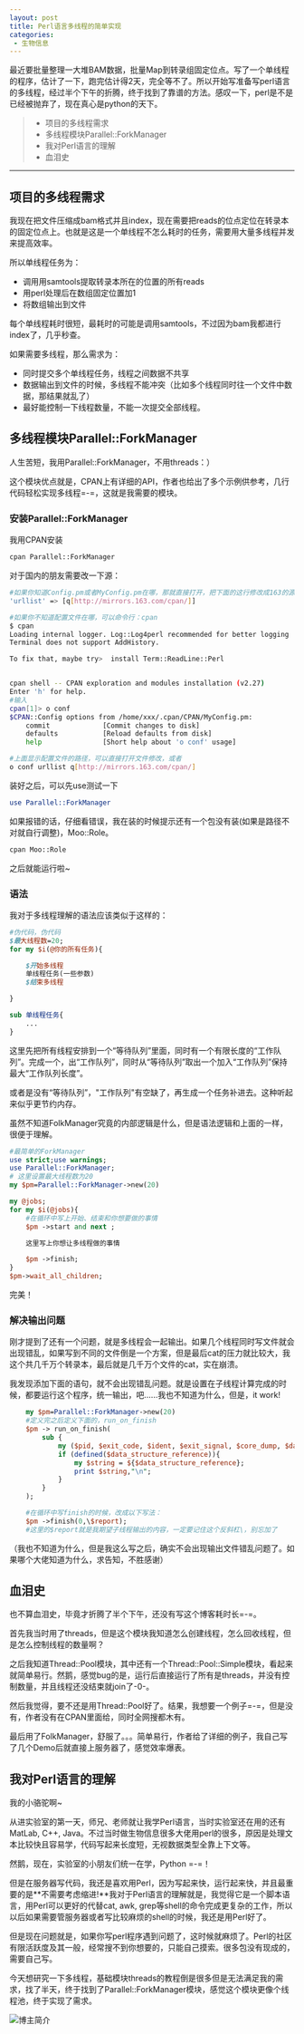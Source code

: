 ```yaml
---
layout: post
title: Perl语言多线程的简单实现
categories:
 - 生物信息
---
```


最近要批量整理一大堆BAM数据，批量Map到转录组固定位点。写了一个单线程的程序，估计了一下，跑完估计得2天，完全等不了。所以开始写准备写perl语言的多线程，经过半个下午的折腾，终于找到了靠谱的方法。感叹一下，perl是不是已经被抛弃了，现在真心是python的天下。

>* 项目的多线程需求
>* 多线程模块Parallel::ForkManager
>* 我对Perl语言的理解
>* 血泪史

***

## 项目的多线程需求

我现在把文件压缩成bam格式并且index，现在需要把reads的位点定位在转录本的固定位点上。也就是这是一个单线程不怎么耗时的任务，需要用大量多线程并发来提高效率。

所以单线程任务为：
* 调用用samtools提取转录本所在的位置的所有reads
* 用perl处理后在数组固定位置加1
* 将数组输出到文件

每个单线程耗时很短，最耗时的可能是调用samtools，不过因为bam我都进行index了，几乎秒查。

如果需要多线程，那么需求为：
* 同时提交多个单线程任务，线程之间数据不共享
* 数据输出到文件的时候，多线程不能冲突（比如多个线程同时往一个文件中数据，那结果就乱了）
* 最好能控制一下线程数量，不能一次提交全部线程。

## 多线程模块Parallel::ForkManager

人生苦短，我用Parallel::ForkManager，不用threads：）

这个模块优点就是，CPAN上有详细的API，作者也给出了多个示例供参考，几行代码轻松实现多线程=-=，这就是我需要的模块。

### 安装Parallel::ForkManager

我用CPAN安装

```bash
cpan Parallel::ForkManager
```

对于国内的朋友需要改一下源：

```bash
#如果你知道Config.pm或者MyConfig.pm在哪，那就直接打开，把下面的这行修改成163的源
'urllist' => [q[http://mirrors.163.com/cpan/]]

#如果你不知道配置文件在哪，可以命令行：cpan
$ cpan
Loading internal logger. Log::Log4perl recommended for better logging
Terminal does not support AddHistory.

To fix that, maybe try>  install Term::ReadLine::Perl


cpan shell -- CPAN exploration and modules installation (v2.27)
Enter 'h' for help.
#输入
cpan[1]> o conf
$CPAN::Config options from /home/xxx/.cpan/CPAN/MyConfig.pm:
    commit             [Commit changes to disk]
    defaults           [Reload defaults from disk]
    help               [Short help about 'o conf' usage]

#上面显示配置文件的路径，可以直接打开文件修改，或者
o conf urllist q[http://mirrors.163.com/cpan/]
```

装好之后，可以先use测试一下
```perl
use Parallel::ForkManager
```
如果报错的话，仔细看错误，我在装的时候提示还有一个包没有装(如果是路径不对就自行调整)，Moo::Role。

```bash
cpan Moo::Role
```
之后就能运行啦~

### 语法

我对于多线程理解的语法应该类似于这样的：

```perl
#伪代码，伪代码
$最大线程数=20;
for my $i(@你的所有任务){

    $开始多线程
    单线程任务(一些参数)
    $结束多线程

}

sub 单线程任务{
    ...
}

```

这里先把所有线程安排到一个“等待队列”里面，同时有一个有限长度的“工作队列”。完成一个，出“工作队列”，同时从“等待队列”取出一个加入“工作队列”保持最大“工作队列长度”。

或者是没有“等待队列”，"工作队列"有空缺了，再生成一个任务补进去。这种听起来似乎更节约内存。

虽然不知道FolkManager究竟的内部逻辑是什么，但是语法逻辑和上面的一样，很便于理解。

```perl
#最简单的ForkManager
use strict;use warnings;
use Parallel::ForkManager;
# 这里设置最大线程数为20
my $pm=Parallel::ForkManager->new(20)

my @jobs;
for my $i(@jobs){
    #在循环中写上开始、结束和你想要做的事情
    $pm ->start and next ;

    这里写上你想让多线程做的事情

    $pm ->finish;
}
$pm->wait_all_children;
```

完美！

### 解决输出问题

刚才提到了还有一个问题，就是多线程会一起输出。如果几个线程同时写文件就会出现错乱，如果写到不同的文件倒是一个方案，但是最后cat的压力就比较大，我这个共几千万个转录本，最后就是几千万个文件的cat，实在崩溃。

我发现添加下面的语句，就不会出现错乱问题。就是设置在子线程计算完成的时候，都要运行这个程序，统一输出，吧......我也不知道为什么，但是，it work!

```perl
    my $pm=Parallel::ForkManager->new(20)
    #定义完之后定义下面的，run_on_finish
    $pm -> run_on_finish(
        sub {
            my ($pid, $exit_code, $ident, $exit_signal, $core_dump, $data_structure_reference) = @_;
            if (defined($data_structure_reference)){
                my $string = ${$data_structure_reference};
                print $string,"\n";
            }
        }
    );

    #在循环中写finish的时候，改成以下写法：
    $pm ->finish(0,\$report);
    #这里的$report就是我期望子线程输出的内容，一定要记住这个反斜杠\，别忘加了
```

（我也不知道为什么，但是我这么写之后，确实不会出现输出文件错乱问题了。如果哪个大佬知道为什么，求告知，不胜感谢）

## 血泪史

也不算血泪史，毕竟才折腾了半个下午，还没有写这个博客耗时长=-=。

首先我当时用了threads，但是这个模块我知道怎么创建线程，怎么回收线程，但是怎么控制线程的数量啊？

之后我知道Thread::Pool模块，其中还有一个Thread::Pool::Simple模块，看起来就简单易行。然鹅，感觉bug的是，运行后直接运行了所有是threads，并没有控制数量，并且线程还没结束就join了-0-。

然后我觉得，要不还是用Thread::Pool好了。结果，我想要一个例子=-=，但是没有，作者没有在CPAN里面给，同时全网搜都木有。

最后用了FolkManager，舒服了。。。简单易行，作者给了详细的例子，我自己写了几个Demo后就直接上服务器了，感觉效率爆表。

## 我对Perl语言的理解

我的小骆驼啊~

从进实验室的第一天，师兄、老师就让我学Perl语言，当时实验室还在用的还有MatLab, C++, Java。不过当时做生物信息很多大佬用perl的很多，原因是处理文本比较快且容易学，代码写起来长度短，无视数据类型全靠上下文等。

然鹅，现在，实验室的小朋友们统一在学，Python =-=！

但是在服务器写代码，我还是喜欢用Perl，因为写起来快，运行起来快，并且最重要的是**不需要考虑缩进!**我对于Perl语言的理解就是，我觉得它是一个脚本语言，用Perl可以更好的代替cat, awk, grep等shell的命令完成更复杂的工作，所以以后如果需要管服务器或者写比较麻烦的shell的时候，我还是用Perl好了。

但是现在问题就是，如果你写perl程序遇到问题了，这时候就麻烦了。Perl的社区有限活跃度及其一般，经常搜不到你想要的，只能自己摸索。很多包没有现成的，需要自己写。

今天想研究一下多线程，基础模块threads的教程倒是很多但是无法满足我的需求，找了半天，终于找到了Parallel::ForkManager模块，感觉这个模块更像个线程池，终于实现了需求。

![博主简介](http://pic.atlasbioinfo.com/%E9%A1%B5%E9%9D%A2%E5%BA%95%E9%83%A8logo.png)